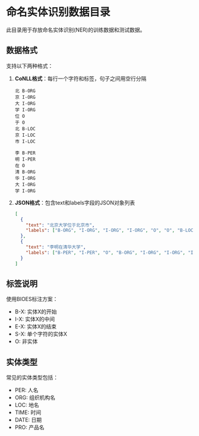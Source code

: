 # 命名实体识别数据目录

此目录用于存放命名实体识别(NER)的训练数据和测试数据。

## 数据格式

支持以下两种格式：

1. **CoNLL格式**：每行一个字符和标签，句子之间用空行分隔
   ```
   北 B-ORG
   京 I-ORG
   大 I-ORG
   学 I-ORG
   位 O
   于 O
   北 B-LOC
   京 I-LOC
   市 I-LOC
   
   李 B-PER
   明 I-PER
   在 O
   清 B-ORG
   华 I-ORG
   大 I-ORG
   学 I-ORG
   ```

2. **JSON格式**：包含text和labels字段的JSON对象列表
   ```json
   [
     {
       "text": "北京大学位于北京市",
       "labels": ["B-ORG", "I-ORG", "I-ORG", "I-ORG", "O", "O", "B-LOC", "I-LOC", "I-LOC"]
     },
     {
       "text": "李明在清华大学",
       "labels": ["B-PER", "I-PER", "O", "B-ORG", "I-ORG", "I-ORG", "I-ORG"]
     }
   ]
   ```

## 标签说明

使用BIOES标注方案：
- B-X: 实体X的开始
- I-X: 实体X的中间
- E-X: 实体X的结束
- S-X: 单个字符的实体X
- O: 非实体

## 实体类型

常见的实体类型包括：
- PER: 人名
- ORG: 组织机构名
- LOC: 地名
- TIME: 时间
- DATE: 日期
- PRO: 产品名